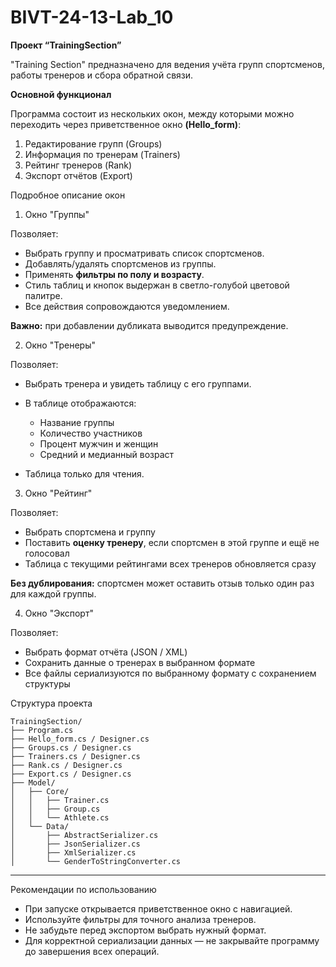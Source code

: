 # BIVT-24-13-Lab_10
**Проект “TrainingSection”**

"Training Section" предназначено для ведения учёта групп спортсменов, работы тренеров и сбора обратной связи. 

**Основной функционал**

Программа состоит из нескольких окон, между которыми можно переходить через приветственное окно **(Hello\_form)**:

1. Редактирование групп (Groups)
2. Информация по тренерам (Trainers)
3. Рейтинг тренеров (Rank)
4. Экспорт отчётов (Export)



Подробное описание окон

1. Окно "Группы"

Позволяет:

* Выбрать группу и просматривать список спортсменов.
* Добавлять/удалять спортсменов из группы.
* Применять **фильтры по полу и возрасту**.
* Стиль таблиц и кнопок выдержан в светло-голубой цветовой палитре.
* Все действия сопровождаются уведомлением.

**Важно:** при добавлении дубликата выводится предупреждение.



2.  Окно "Тренеры"

Позволяет:

* Выбрать тренера и увидеть таблицу с его группами.
* В таблице отображаются:

  * Название группы
  * Количество участников
  * Процент мужчин и женщин
  * Средний и медианный возраст
* Таблица только для чтения.

3. Окно "Рейтинг"

Позволяет:

* Выбрать спортсмена и группу
* Поставить **оценку тренеру**, если спортсмен в этой группе и ещё не голосовал
* Таблица с текущими рейтингами всех тренеров обновляется сразу

**Без дублирования:** спортсмен может оставить отзыв только один раз для каждой группы.


4.  Окно "Экспорт"

Позволяет:

* Выбрать формат отчёта (JSON / XML)
* Сохранить данные о тренерах в выбранном формате
* Все файлы сериализуются по выбранному формату с сохранением структуры


Структура проекта

```
TrainingSection/
├── Program.cs
├── Hello_form.cs / Designer.cs
├── Groups.cs / Designer.cs
├── Trainers.cs / Designer.cs
├── Rank.cs / Designer.cs
├── Export.cs / Designer.cs
├── Model/
│   ├── Core/
│   │   ├── Trainer.cs
│   │   ├── Group.cs
│   │   └── Athlete.cs
│   └── Data/
│       ├── AbstractSerializer.cs
│       ├── JsonSerializer.cs
│       ├── XmlSerializer.cs
│       └── GenderToStringConverter.cs
```

---

Рекомендации по использованию
* При запуске открывается приветственное окно с навигацией.
* Используйте фильтры для точного анализа тренеров.
* Не забудьте перед экспортом выбрать нужный формат.
* Для корректной сериализации данных — не закрывайте программу до завершения всех операций.

